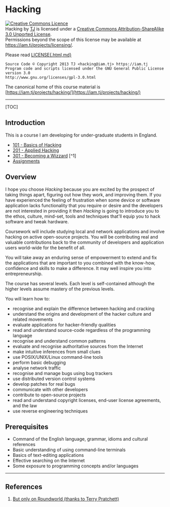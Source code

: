 # Hacking

<a rel="license" href="http://creativecommons.org/licenses/by-sa/3.0/deed.en_GB"><img alt="Creative Commons Licence" style="border-width:0" src="http://i.creativecommons.org/l/by-sa/3.0/80x15.png" /></a><br /><span xmlns:dct="http://purl.org/dc/terms/" property="dct:title">Hacking</span> by <a xmlns:cc="http://creativecommons.org/ns#" href="https://iam.tj/projects/hacking" property="cc:attributionName" rel="cc:attributionURL">TJ</a> is licensed under a <a rel="license" href="http://creativecommons.org/licenses/by-sa/3.0/deed.en_GB">Creative Commons Attribution-ShareAlike 3.0 Unported License</a>.<br />Permissions beyond the scope of this license may be available at <a xmlns:cc="http://creativecommons.org/ns#" href="https://iam.tj/projects/licensing/" rel="cc:morePermissions">https://iam.tj/projects/licensing/</a>.

Please read [LICENSE{.html,md}](LICENSE.html)

    Source Code © Copyright 2013 TJ <hacking@iam.tj> https://iam.tj
    Program code and scripts licensed under the GNU General Public License version 3.0
    http://www.gnu.org/licenses/gpl-3.0.html

The canonical home of this course material is [https://iam.tj/projects/hacking/](https://iam.tj/projects/hacking/)

<hr>

[TOC]

## Introduction

This is a course I am developing for under-graduate students in England.

 * [101 - Basics of Hacking](https://iam.tj/projects/hacking/101/index.html)
 * [201 - Applied Hacking](201/index.html)
 * [301 - Becoming a Wizzard](301/index.html) [^1]
 * [Assignments](assignments/index.html)

## Overview

I hope you choose *Hacking* because you are excited by the prospect of taking things apart, figuring out how they work, and improving them. If you have experienced the feeling of frustration when some device or software application lacks functionality that you require or desire and the developers are not interested in providing it then *Hacking* is going to introduce you to the ethos, culture, mind-set, tools and techniques that'll equip you to hack software and tweak hardware.

Coursework will include studying local and network applications and involve hacking on active open-source projects. You will be contributing real and valuable contributions back to the community of developers and application users world-wide for the benefit of all.

You will take away an enduring sense of empowerment to extend and fix the applications that are important to you combined with the know-how, confidence and skills to make a difference. It may well inspire you into entrepreneurship.

The course has several levels. Each level is self-contained although the higher levels assume mastery of the previous levels.

You will learn how to:

 * recognise and explain the difference between hacking and cracking
 * understand the origins and development of the hacker culture and related movements
 * evaluate applications for hacker-friendly qualities
 * read and understand source-code regardless of the programming language
 * recognise and understand common patterns
 * evaluate and recognise authoritative sources from the Internet
 * make intuitive inferences from small clues
 * use POSIX/UNIX/Linux command-line tools
 * perform basic debugging
 * analyse network traffic
 * recognise and manage bugs using bug trackers
 * use distributed version control systems
 * develop patches for real bugs
 * communicate with other developers
 * contribute to open-source projects
 * read and understand copyright licenses, end-user license agreements, and the law
 * use reverse engineering techniques

## Prerequisites

 * Command of the English language, grammar, idioms and cultural references
 * Basic understanding of using command-line terminals
 * Basics of text-editing applications
 * Effective searching on the Internet
 * Some exposure to programming concepts and/or languages

<hr>

## References

1. [But only on Roundworld (thanks to Terry Pratchett)](http://wiki.lspace.org/mediawiki/index.php/Roundworld)
